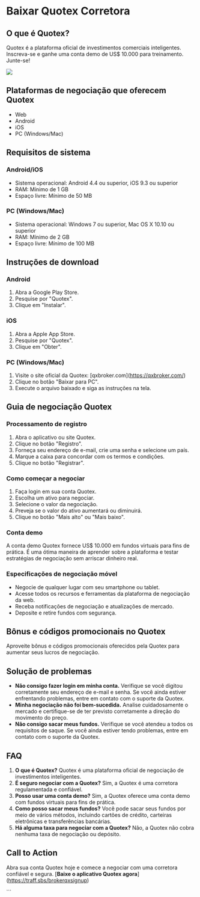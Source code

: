 # Baixar Quotex Corretora

## O que é Quotex?

Quotex é a plataforma oficial de investimentos comerciais inteligentes.
Inscreva-se e ganhe uma conta demo de US\$ 10.000 para treinamento.
Junte-se!

[![](https://static.quotex.io/files/4_en/300_250.jpg)](https://traff.sbs/brokerqxlid)

## Plataformas de negociação que oferecem Quotex

-   Web
-   Android
-   iOS
-   PC (Windows/Mac)

## Requisitos de sistema

### Android/iOS

-   Sistema operacional: Android 4.4 ou superior, iOS 9.3 ou superior
-   RAM: Mínimo de 1 GB
-   Espaço livre: Mínimo de 50 MB

### PC (Windows/Mac)

-   Sistema operacional: Windows 7 ou superior, Mac OS X 10.10 ou
    superior
-   RAM: Mínimo de 2 GB
-   Espaço livre: Mínimo de 100 MB

## Instruções de download

### Android

1.  Abra a Google Play Store.
2.  Pesquise por "Quotex".
3.  Clique em "Instalar".

### iOS

1.  Abra a Apple App Store.
2.  Pesquise por "Quotex".
3.  Clique em "Obter".

### PC (Windows/Mac)

1.  Visite o site oficial da Quotex:
    \[qxbroker.com\](https://qxbroker.com/)
2.  Clique no botão "Baixar para PC".
3.  Execute o arquivo baixado e siga as instruções na tela.

## Guia de negociação Quotex

### Processamento de registro

1.  Abra o aplicativo ou site Quotex.
2.  Clique no botão "Registro".
3.  Forneça seu endereço de e-mail, crie uma senha e selecione um país.
4.  Marque a caixa para concordar com os termos e condições.
5.  Clique no botão "Registrar".

### Como começar a negociar

1.  Faça login em sua conta Quotex.
2.  Escolha um ativo para negociar.
3.  Selecione o valor da negociação.
4.  Preveja se o valor do ativo aumentará ou diminuirá.
5.  Clique no botão "Mais alto" ou "Mais baixo".

### Conta demo

A conta demo Quotex fornece US\$ 10.000 em fundos virtuais para fins de
prática. É uma ótima maneira de aprender sobre a plataforma e testar
estratégias de negociação sem arriscar dinheiro real.

### Especificações de negociação móvel

-   Negocie de qualquer lugar com seu smartphone ou tablet.
-   Acesse todos os recursos e ferramentas da plataforma de negociação
    da web.
-   Receba notificações de negociação e atualizações de mercado.
-   Deposite e retire fundos com segurança.

## Bônus e códigos promocionais no Quotex

Aproveite bônus e códigos promocionais oferecidos pela Quotex para
aumentar seus lucros de negociação.

## Solução de problemas

-   **Não consigo fazer login em minha conta.** Verifique se você
    digitou corretamente seu endereço de e-mail e senha. Se você ainda
    estiver enfrentando problemas, entre em contato com o suporte da
    Quotex.
-   **Minha negociação não foi bem-sucedida.** Analise cuidadosamente o
    mercado e certifique-se de ter previsto corretamente a direção do
    movimento do preço.
-   **Não consigo sacar meus fundos.** Verifique se você atendeu a todos
    os requisitos de saque. Se você ainda estiver tendo problemas, entre
    em contato com o suporte da Quotex.

## FAQ

1.  **O que é Quotex?** Quotex é uma plataforma oficial de negociação de
    investimentos inteligentes.
2.  **É seguro negociar com a Quotex?** Sim, a Quotex é uma corretora
    regulamentada e confiável.
3.  **Posso usar uma conta demo?** Sim, a Quotex oferece uma conta demo
    com fundos virtuais para fins de prática.
4.  **Como posso sacar meus fundos?** Você pode sacar seus fundos por
    meio de vários métodos, incluindo cartões de crédito, carteiras
    eletrônicas e transferências bancárias.
5.  **Há alguma taxa para negociar com a Quotex?** Não, a Quotex não
    cobra nenhuma taxa de negociação ou depósito.

## Call to Action

Abra sua conta Quotex hoje e comece a negociar com uma corretora
confiável e segura. \[**Baixe o aplicativo Quotex
agora**\](https://traff.sbs/brokerqxsignup)

\`\`\`

